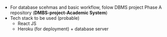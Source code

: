 - For database scehmas and basic workflow, folow DBMS project Phase A repository (__DMBS-project-Academic System__)
- Tech stack to be used (probable)
  - React JS
  - Heroku (for deployment) + database server
  
